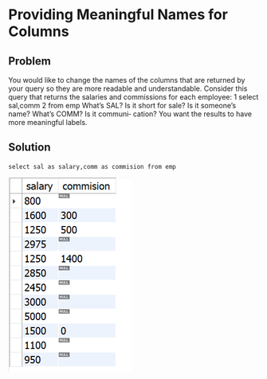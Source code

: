 # Providing Meaningful Names for Columns

##  Problem

You would like to change the names of the columns that are returned by your query
so they are more readable and understandable. Consider this query that returns the
salaries and commissions for each employee:
1 select sal,comm
2 from emp
What’s SAL? Is it short for sale? Is it someone’s name? What’s COMM? Is it communi‐
cation? You want the results to have more meaningful labels.

## Solution

    select sal as salary,comm as commision from emp

![change_names](./images/change_names.png)